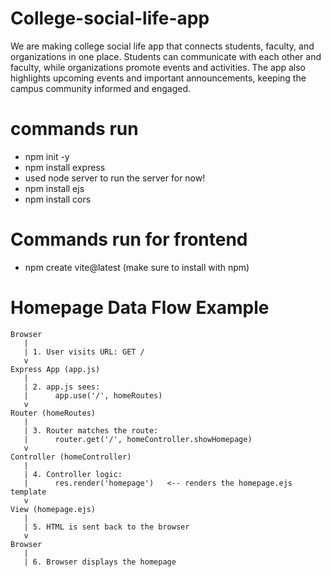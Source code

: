 # College-social-life-app
We are making college social life app that connects students, faculty, and organizations in one place. Students can communicate with each other and faculty, while organizations promote events and activities. The app also highlights upcoming events and important announcements, keeping the campus community informed and engaged.

# commands run
- npm init -y
- npm install express
- used node server to run the server for now! 
- npm install ejs
- npm install cors

# Commands run for frontend
- npm create vite@latest (make sure to install with npm)

# Homepage Data Flow Example

```text
Browser
   |
   | 1. User visits URL: GET /
   v
Express App (app.js)
   |
   | 2. app.js sees:
   |      app.use('/', homeRoutes)
   v
Router (homeRoutes)
   |
   | 3. Router matches the route:
   |      router.get('/', homeController.showHomepage)
   v
Controller (homeController)
   |
   | 4. Controller logic:
   |      res.render('homepage')   <-- renders the homepage.ejs template
   v
View (homepage.ejs)
   |
   | 5. HTML is sent back to the browser
   v
Browser
   |
   | 6. Browser displays the homepage
